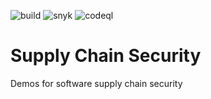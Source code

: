 ![build](https://github.com/andifalk/supply-chain-security/actions/workflows/build.yml/badge.svg)
![snyk](https://github.com/andifalk/supply-chain-security/actions/workflows/snyk.yml/badge.svg)
![codeql](https://github.com/andifalk/supply-chain-security/actions/workflows/codeql.yml/badge.svg)

# Supply Chain Security

Demos for software supply chain security

